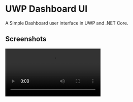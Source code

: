 # UWP Dashboard UI

A Simple Dashboard user interface in UWP and .NET Core.

## Screenshots

![screenshot](https://github.com/blackmonk13/dashboardui/blob/master/dashboardui.mp4)